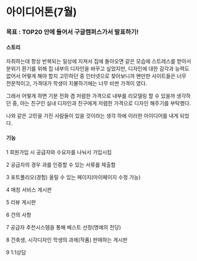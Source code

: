 # 아이디어톤(7월)

### 목표 : TOP20 안에 들어서 구글캠퍼스가서 발표하기!

#### 스토리
자취하는데 항상 반복되는 일상에 지쳐서 집에 돌아오면 같은 모습에 스트레스를 받아서 분위기 환기를 위해 집 내부의 디자인을 바꾸고 싶었지만,
디자인에 대한 감각과 능력도 없어서 어떻게 해야 할지 고민하던 중 인터넷으로 찾아보니까 왠만한 사이트들은 너무 전문적이고,
가격대가 학생이 지불하기에는 너무 비싼 가격이 였다.

그래서 어떻게 하면 기분 전화 겸 저렴한 가격으로 내부를 리모델링 할 수 있을까 생각하던 중,
아는 친구인 실내 디자인과 친구에게 저렴한 가격으로 디자인 해주기를 부탁했다.

나와 같은 고민을 가진 사람들이 있을 것이라는 생각 하에 이러한 아이디어를 내게 되었다.

#### 기능
1 회원가입 시 공급자와 수요자를 나눠서 가입시킴

2 공급자의 경우 과를 인증할 수 있는 서류를 제출함

3 포트폴리오(경험) 올릴 수 있는 페이지(마이페이지 수정 가능)

4 매칭 서비스 게시판

5 리뷰 게시판

6 건의 사항

7 공급자 추천시스템을 통해 베스트 선정(명예의 전당)

8 건축생, 시각디자인 학생의 과제(작품) 판매하는 게시판

9 1:1상담
